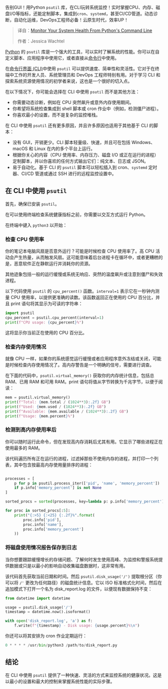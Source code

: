 
<!--
title: 从Python命令行监控你的系统健康
cover: https://cdn.thenewstack.io/media/2025/06/ca124f6f-ahmed-nvkeryvt3ck-unsplash-1.jpg
summary: 告别GUI！用Python `psutil` 库，在CLI玩转系统监控！实时掌握CPU、内存、磁盘I/O等指标，还能定制脚本，集成到`cron`、`systemd`，甚至CI/CD管道。动态诊断，自动化运维，DevOps工程师必备！云原生时代，效率UP！
-->

告别GUI！用Python `psutil` 库，在CLI玩转系统监控！实时掌握CPU、内存、磁盘I/O等指标，还能定制脚本，集成到`cron`、`systemd`，甚至CI/CD管道。动态诊断，自动化运维，DevOps工程师必备！云原生时代，效率UP！

> 译自：[Monitor Your System Health From Python's Command Line](https://thenewstack.io/monitor-your-system-health-from-pythons-command-line/)
> 
> 作者：Jessica Wachtel

[Python](https://thenewstack.io/python/) 的 `psutil` 库是一个强大的工具，可以实时了解系统的性能。你可以在自定义脚本、应用程序中使用它，或者直接从[命令行](https://thenewstack.io/tns-linux-sb00-3-understand-the-linux-command-line/)中使用。

在[命令行界面 (CLI)](https://thenewstack.io/guis-cli-apis-learn-basic-terms-of-infrastructure-as-code/)中使用 `psutil` 可以提供速度、简单性和灵活性。它对于在终端中工作的开发人员、系统管理员和 DevOps 工程师特别有用。对于学习 CLI 和探索系统资源使用情况的初学者来说，这也是一个很好的切入点。

在以下情况下，你可能会选择在 CLI 中使用 `psutil` 而不是其他方法：

- 你需要动态诊断，例如在 CPU 突然飙升或意外内存使用期间。
- 你希望将系统检查集成到 shell 脚本或 cron 作业中（例如，检测僵尸进程）。
- 你喜欢最小的设置，而不是复杂的监控堆栈。

在 CLI 中使用 `psutil` 还有更多原因，并且许多原因也适用于其他基于 CLI 的脚本：

- 没有 GUI，开销更少。CLI 脚本轻量级、快速，并且可在包括 Windows、macOS 和 Linux 在内的多个平台上运行。
- 根据你关心的内容（CPU 使用率、内存压力、磁盘 I/O 或正在运行的进程）定制脚本，并以你喜欢的任何方式输出它们：纯文本、日志或 JSON。
- 易于自动化。基于 CLI 的 `psutil` 脚本可以轻松插入到 cron、`systemd` 定时器、CI/CD 管道或通过 SSH 进行的远程监控设置中。

## 在 CLI 中使用 `psutil`

首先，确保已安装 `psutil`。

在可以使用终端检查系统健康指标之前，你需要以交互方式运行 Python。

在终端中键入 `python3` 以开始：

### 检查 CPU 使用率

你的笔记本电脑风扇是否意外运行？可能是时候检查 CPU 使用率了。高 CPU 活动会产生热量，从而触发风扇。这可能意味着后台进程卡在循环中，或者更糟糕的是，恶意软件正在静默运行并消耗你的资源。

其他迹象包括一般的运行缓慢或系统无响应、突然的温度飙升或注意到僵尸和失效进程。

以下代码使用 `psutil` 的 `cpu_percent()` 函数。`interval=1` 表示它在一秒钟内测量 CPU 使用率，以提供更准确的读数。该函数返回正在使用的 CPU 百分比，并且 print 语句将其显示为可读的字符串：

```py
import psutil
cpu_percent = psutil.cpu_percent(interval=1)
print(f"CPU usage: {cpu_percent}%")
```

这将显示你当前正在使用的 CPU 百分比。

### 检查内存使用情况

就像 CPU 一样，如果你的系统感觉运行缓慢或者应用程序意外冻结或关闭，可能是时候检查内存使用情况了。高内存警告是一个明确的信号，需要进行调查。

在下面的代码中，`psutil.virtual_memory()` 获取你的内存统计信息，包括总 RAM、已用 RAM 和可用 RAM。print 语句将值从字节转换为千兆字节，以便于阅读：

```py
mem = psutil.virtual_memory()
print(f"Total: {mem.total / (1024**3):.2f} GB")
print(f"Used: {mem.used / (1024**3):.2f} GB")
print(f"Available: {mem.available / (1024**3):.2f} GB")
print(f"Usage: {mem.percent}%")
```

### 检测到高内存使用率后

你可以随时运行此命令，但在发现高内存消耗后尤其有用。它显示了哪些进程正在使用最多的 RAM。

该代码遍历所有正在运行的进程，过滤掉那些不使用内存的进程，并打印一个列表，其中包含按最高内存使用量排序的进程：

```py

processes = [
    p for p in psutil.process_iter(['pid', 'name', 'memory_percent'])
    if p.info['memory_percent'] is not None
]

sorted_procs = sorted(processes, key=lambda p: p.info['memory_percent'], reverse=True)

for proc in sorted_procs[:5]:
    print("{:>5} {:<25} {:.2f}%".format(
        proc.info['pid'],
        proc.info['name'],
        proc.info['memory_percent']
    ))
```

### 将磁盘使用情况报告保存到日志

当你想要跟踪缓慢增长的存储问题、了解何时发生使用高峰、为监控和警报系统提供数据或只是以最小的影响自动收集磁盘数据时，这非常有用。

该代码首先获取当前日期和时间。然后 `psutil.disk_usage('/')` 提取根分区（你可以将 `/'` 更改为任何路径）的磁盘统计信息。它以 ISO 标准格式化时间，然后在追加模式下打开一个名为 disk_report.log 的文件，以便现有数据保持不变：

```py
from datetime import datetime

usage = psutil.disk_usage('/')
timestamp = datetime.now().isoformat()

with open('disk_report.log', 'a') as f:
    f.write(f"{timestamp} - Disk usage: {usage.percent}%\n")
```

你还可以将其安排为 cron 作业定期运行：

```py
0 * * * * /usr/bin/python3 /path/to/disk_report.py
```

## 结论

在 CLI 中使用 `psutil` 提供了一种快速、灵活的方式来监控系统的健康状况。这是以最小的设置和最大的控制来掌握系统性能的实际步骤。
